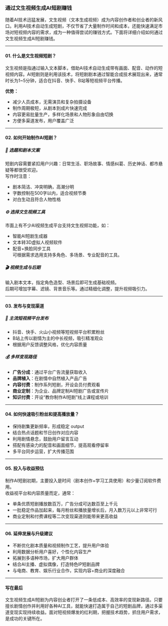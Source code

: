 ### 通过文生视频生成AI短剧赚钱

随着AI技术迅猛发展，文生视频（文本生成视频）成为内容创作者和创业者的新风口。利用AI技术自动生成短剧，不仅节省了大量制作时间和成本，还能快速满足市场对短视频内容的需求，成为一种值得尝试的赚钱方式。下面将详细介绍如何通过文生视频生成AI短剧赚钱。

***

#### 01. 什么是文生视频短剧？

文生视频是指通过输入文本脚本，借助AI技术自动生成带有画面、配音、动作的短视频内容。AI短剧则是利用该技术，将短剧剧本通过智能合成技术展现出来，通常时长为1~5分钟，适合在抖音、快手、B站等短视频平台传播。

**优势：**  
* 减少人员成本，无需演员和复杂拍摄设备  
* 制作周期极短，从剧本到成片快速完成  
* 内容更易批量生产，多样化场景和人物形象自由切换  
* 方便多渠道发布，用户覆盖广泛

***

#### 02. 如何开始制作AI短剧？

##### 📝 选题和剧本文案  
短剧内容需要紧扣用户兴趣：日常生活、职场故事、情感纠葛、历史神话、都市悬疑等都很受欢迎。  
写作时注意：  
* 剧本简洁、冲突明确，高潮分明  
* 字数控制在500字以内，适合视频节奏  
* 对白生动且符合人物性格

##### ⚙️ 选择文生视频工具  
市面上有不少AI视频生成平台支持文生视频功能，如：  
* 智能AI短剧生成器  
* 文本转3D虚拟人视频软件  
* 配音+换脸同步工具  
可根据需求选用支持多角色、多场景、专业配音的工具。

##### 🎬 视频生成与后期  
输入剧本文本，指定角色造型、场景后即可生成基础视频。  
后期可增加字幕、滤镜、背景音乐等。通过精细化调整，提升视频吸引力。

***

#### 03. 发布与变现渠道

##### 📱 主流短视频平台发布  
* 抖音、快手、火山小视频等短视频平台积累粉丝  
* B站上传以剧情为主的中长视频，吸引精准观众  
* 根据用户反馈调整风格，优化内容质量

##### 💰 多样变现路径  
* **广告分成**：通过平台广告流量获取收入  
* **品牌植入**：在剧情中自然植入产品广告  
* **内容付费**：制作系列短剧，开设会员付费观看  
* **商业定制**：为企业、品牌定制AI短剧广告或宣传片  
* **知识付费**：开设“教你制作AI短剧”线上课程或培训

***

#### 04. 如何快速吸引粉丝和提高播放量？

* 保持剧集更新频率，形成稳定 output  
* 结合热点话题和节日创作对应内容  
* 利用剧情悬念，鼓励用户留言互动  
* 搭配有感染力的配音和画面细节，提高观看停留率  
* 多平台同步运营，扩大传播范围

***

#### 05. 投入与收益预估

制作AI短剧初期，主要投入是时间（剧本创作+学习工具使用）和少量订阅软件费用。  
收益视平台和内容质量而定，通常：  
* 单条优质短剧播放数百万，广告分成可达数百至上千元  
* 一批稳定作品加起来，每月粉丝和播放量增长后，月入数万元以上非常可行  
* 商业定制和付费课程等二次变现渠道则能带来更高收益

***

#### 06. 延伸发展与升级建议

* 不断优化剧本质量和视频制作工艺，提升用户体验  
* 利用数据分析用户喜好，个性化内容生产  
* 拓展到多语种市场，扩大用户群体  
* 结合AI主播、虚拟偶像，打造特色IP短剧品牌  
* 与电商、教育、娱乐行业合作，实现内容+商业的深度融合

***

#### 写在最后

文生视频生成AI短剧为内容创业者打开了一条低成本、高效率的变现新路径。只要擅长剧情创作并利用好各种AI工具，就能快速打造属于自己的短剧品牌，通过多渠道变现实现持续收益。面对短视频爆发的红利期，把握技术趋势，抓住用户需求，是成功的关键所在。